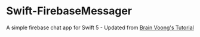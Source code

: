 # Swift-FirebaseMessager
A simple firebase chat app for Swift 5 - Updated from [Brain Voong's Tutorial](https://www.youtube.com/playlist?list=PL0dzCUj1L5JEfHqwjBV0XFb9qx9cGXwkq)
